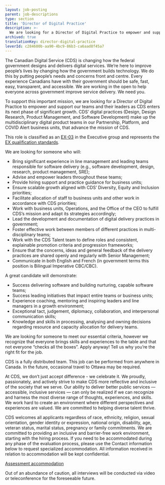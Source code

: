 ```yaml
---
layout: job-posting
parent: job-descriptions
type: section
title: 'Director of Digital Practice'
description: >-
  We are looking for a Director of Digital Practice to empower and support our teams and their leaders as CDS enters its next phase of significant growth. CDS’ digital communities (Design, Design Research, Product Management, and Software Development) make up the multidisciplinary digital product teams in both our Partnership and Platform business units, that advance the mission of CDS.
archived: true
translationKey: director-digital-practice
leverId: c284600b-aa90-4bc9-86b3-ca6aad8f45a7
---
```


The Canadian Digital Service (CDS) is changing how the federal government designs and delivers digital services. We’re here to improve people’s lives by changing how the government builds technology. We do this by putting people’s needs and concerns front and centre. Every experience Canadians have with their government should be safe, fast, easy, transparent, and accessible. We are working in the open to help everyone across government improve service delivery. We need you.

To support this important mission, we are looking for a Director of Digital Practice to empower and support our teams and their leaders as CDS enters its next phase of significant growth. CDS’ digital practices (Design, Design Research, Product Management, and Software Development) make up the multidisciplinary digital product teams in our Partnership, Platform, and COVID Alert business units, that advance the mission of CDS. 

This role is classified as an [EX-03](https://www.canada.ca/en/treasury-board-secretariat/services/pay/rates-pay/rates-pay-unrepresented-senior-excluded-employees.html#Toc476385558) in the Executive group and represents the [EX qualification standards](https://www.canada.ca/en/treasury-board-secretariat/services/staffing/qualification-standards/core.html#ex). 

We are looking for someone who will:

* Bring significant experience in line management and leading teams responsible for software delivery (e.g., software development, design, research, product management, SRE);
* Advise and empower leaders throughout these teams;
* Provide hiring support and practice guidance for business units;
* Ensure scalable growth aligned with CDS’ Diversity, Equity and Inclusion priorities;
* Facilitate allocation of staff to business units and other work in accordance with CDS priorities;
* Work with business units, Operations, and the Office of the CEO to fulfill CDS’s mission and adapt its strategies accordingly;
* Lead the development and documentation of digital delivery practices in government;
* Foster effective work between members of different practices in multi-disciplinary teams;
* Work with the CDS Talent team to define roles and consistent, explainable promotion criteria and progression frameworks;
* Ensure that the concerns, ideas and general feedback of the delivery practices are shared openly and regularly with Senior Management;
* Communicate in both English and French (in government terms this position is Bilingual Imperative CBC/CBC).

A great candidate will demonstrate:

* Success delivering software and building nurturing, capable software teams;
* Success leading initiatives that impact entire teams or business units;
* Experience coaching, mentoring and inspiring leaders and line managers in a growth environment;
* Exceptional tact, judgement, diplomacy, collaboration, and interpersonal communication skills;
* Knowledge and skills in processing, analysing and owning decisions regarding resource and capacity allocation for delivery teams.

We are looking for someone to meet our essential criteria, however we recognize that everyone brings skills and experiences to the table and that not everyone “checks all the boxes”. Apply anyway! Tell us why you’re the right fit for the job.

CDS is a fully distributed team. This job can be performed from anywhere in Canada. In the future, occasional travel to Ottawa may be required.

At CDS, we don’t just accept difference - we celebrate it. We proudly, passionately, and actively strive to make CDS more reflective and inclusive of the society that we serve. Our ability to deliver better public services — accessible, inclusive services — can only be realized if we can recognize and harness the most diverse range of thoughts, experiences, and skills. We work hard to create an environment where different perspectives and experiences are valued. We are committed to helping diverse talent thrive.

CDS welcomes all applicants regardless of race, ethnicity, religion, sexual orientation, gender identity or expression, national origin, disability, age, veteran status, marital status, pregnancy or family commitments. We are committed to providing an inclusive and barrier-free work environment, starting with the hiring process. If you need to be accommodated during any phase of the evaluation process, please use the Contact information below to request specialized accommodation. All information received in relation to accommodation will be kept confidential.

[Assessment accommodation](https://www.canada.ca/en/public-service-commission/services/assessment-accommodation-page.html)

Out of an abundance of caution, all interviews will be conducted via video or teleconference for the foreseeable future.
